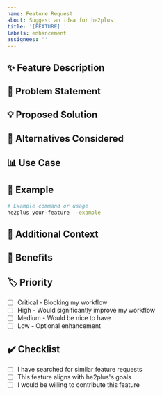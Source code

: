 ```yaml
---
name: Feature Request
about: Suggest an idea for he2plus
title: '[FEATURE] '
labels: enhancement
assignees: ''
---
```


## ✨ Feature Description
<!-- A clear and concise description of the feature you'd like -->

## 🎯 Problem Statement
<!-- Describe the problem this feature would solve -->

## 💡 Proposed Solution
<!-- Describe how you envision this feature working -->

## 🔄 Alternatives Considered
<!-- Describe alternative solutions or features you've considered -->

## 📊 Use Case
<!-- Describe your use case for this feature -->

## 🎨 Example
<!-- If possible, provide an example of how the feature would be used -->

```bash
# Example command or usage
he2plus your-feature --example
```

## 📝 Additional Context
<!-- Add any other context, mockups, or examples about the feature request -->

## 🌟 Benefits
<!-- Describe how this feature would benefit users -->

## 🏷️ Priority
<!-- How important is this feature to you? -->
- [ ] Critical - Blocking my workflow
- [ ] High - Would significantly improve my workflow
- [ ] Medium - Would be nice to have
- [ ] Low - Optional enhancement

## ✔️ Checklist
- [ ] I have searched for similar feature requests
- [ ] This feature aligns with he2plus's goals
- [ ] I would be willing to contribute this feature
